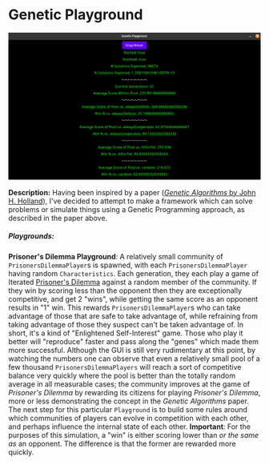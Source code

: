 # Genetic Playground

![Mid-Simulation](images/geneticPlaygroundScreen2.png)


**Description:** Having been inspired by a paper ([*Genetic Algorithms* by John H. Holland](http://www2.econ.iastate.edu/tesfatsi/holland.GAIntro.htm)), I've decided to attempt to make a framework which can solve problems or simulate things using a Genetic Programming approach, as described in the paper above.

##### Playgrounds:

**Prisoner's Dilemma Playground**: A relatively small community of `PrisonersDilemmaPlayer`s is spawned, with each `PrisonersDilemmaPlayer` having random `Characteristics`. Each generation, they each play a game of Iterated [Prisoner's Dilemma](https://en.wikipedia.org/wiki/Prisoner%27s_dilemma) against a random member of the community. If they win by scoring less than the opponent then they are exceptionally competitive, and get 2 "wins", while getting the same score as an opponent results in "1" win. This rewards `PrisonersDilemmaPlayer`s who can take advantage of those that are safe to take advantage of, while refraining from taking advantage of those they suspect can't be taken advantage of. In short, it's a kind of "Enlightened Self-Interest" game. Those who play it better will "reproduce" faster and pass along the "genes" which made them more successful. Although the GUI is still very rudimentary at this point, by watching the numbers one can observe that even a relatively small pool of a few thousand `PrisonersDilemmaPlayers` will reach a sort of competitive balance very quickly where the pool is better than the totally random average in all measurable cases; the community improves at the game of *Prisoner's Dilemma* by rewarding its citizens for playing *Prisoner's Dilemma*, more or less demonstrating the concept in the *Genetic Algorithms* paper. The next step for this particular `Playground` is to build some rules around which communities of players can evolve in competition with each other, and perhaps influence the internal state of each other. **Important**: For the purposes of this simulation, a "win" is either scoring lower than *or the same as* an opponent. The difference is that the former are rewarded more quickly.